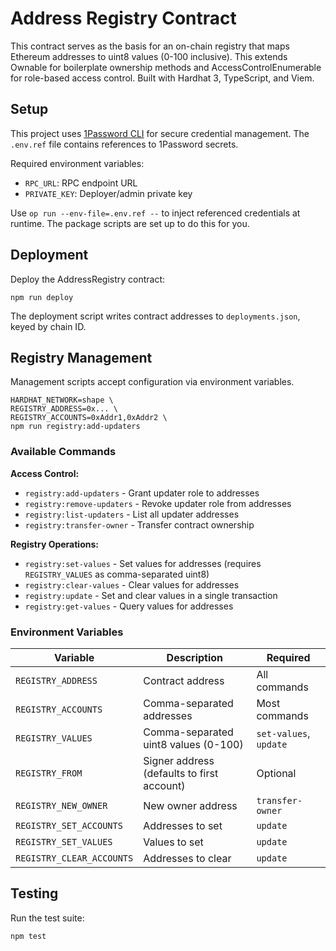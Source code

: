 # Address Registry Contract

This contract serves as the basis for an on-chain registry that maps Ethereum addresses to uint8 values (0-100 inclusive). This extends Ownable for boilerplate ownership methods and AccessControlEnumerable for role-based access control. Built with Hardhat 3, TypeScript, and Viem.

## Setup

This project uses [1Password CLI](https://developer.1password.com/docs/cli) for secure credential management. The `.env.ref` file contains references to 1Password secrets.

Required environment variables:

- `RPC_URL`: RPC endpoint URL
- `PRIVATE_KEY`: Deployer/admin private key

Use `op run --env-file=.env.ref --` to inject referenced credentials at runtime. The package scripts are set up to do this for you.

## Deployment

Deploy the AddressRegistry contract:

```shell
npm run deploy
```

The deployment script writes contract addresses to `deployments.json`, keyed by chain ID.

## Registry Management

Management scripts accept configuration via environment variables.

```shell
HARDHAT_NETWORK=shape \
REGISTRY_ADDRESS=0x... \
REGISTRY_ACCOUNTS=0xAddr1,0xAddr2 \
npm run registry:add-updaters
```

### Available Commands

**Access Control:**

- `registry:add-updaters` - Grant updater role to addresses
- `registry:remove-updaters` - Revoke updater role from addresses
- `registry:list-updaters` - List all updater addresses
- `registry:transfer-owner` - Transfer contract ownership

**Registry Operations:**

- `registry:set-values` - Set values for addresses (requires `REGISTRY_VALUES` as comma-separated uint8)
- `registry:clear-values` - Clear values for addresses
- `registry:update` - Set and clear values in a single transaction
- `registry:get-values` - Query values for addresses

### Environment Variables

| Variable                  | Description                                | Required               |
| ------------------------- | ------------------------------------------ | ---------------------- |
| `REGISTRY_ADDRESS`        | Contract address                           | All commands           |
| `REGISTRY_ACCOUNTS`       | Comma-separated addresses                  | Most commands          |
| `REGISTRY_VALUES`         | Comma-separated uint8 values (0-100)       | `set-values`, `update` |
| `REGISTRY_FROM`           | Signer address (defaults to first account) | Optional               |
| `REGISTRY_NEW_OWNER`      | New owner address                          | `transfer-owner`       |
| `REGISTRY_SET_ACCOUNTS`   | Addresses to set                           | `update`               |
| `REGISTRY_SET_VALUES`     | Values to set                              | `update`               |
| `REGISTRY_CLEAR_ACCOUNTS` | Addresses to clear                         | `update`               |

## Testing

Run the test suite:

```shell
npm test
```
